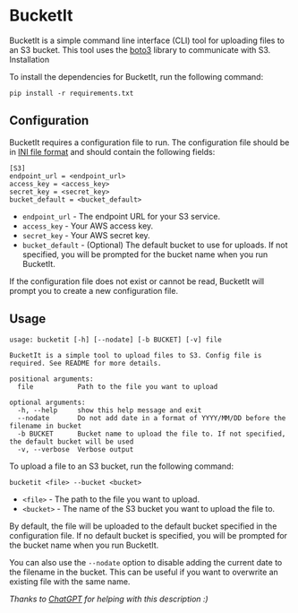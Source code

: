# BucketIt

BucketIt is a simple command line interface (CLI) tool for uploading files to an S3 bucket. This tool uses the [boto3](https://boto3.amazonaws.com/v1/documentation/api/latest/index.html) library to communicate with S3.
Installation

To install the dependencies for BucketIt, run the following command:
```
pip install -r requirements.txt
```

## Configuration

BucketIt requires a configuration file to run. The configuration file should be in [INI file format](https://en.wikipedia.org/wiki/INI_file) and should contain the following fields:

```
[S3]
endpoint_url = <endpoint_url>
access_key = <access_key>
secret_key = <secret_key>
bucket_default = <bucket_default>
```
* `endpoint_url` - The endpoint URL for your S3 service.
* `access_key` - Your AWS access key.
* `secret_key` - Your AWS secret key.
* `bucket_default` - (Optional) The default bucket to use for uploads. If not specified, you will be prompted for the bucket name when you run BucketIt.

If the configuration file does not exist or cannot be read, BucketIt will prompt you to create a new configuration file.

## Usage

```
usage: bucketit [-h] [--nodate] [-b BUCKET] [-v] file

BucketIt is a simple tool to upload files to S3. Config file is required. See README for more details.

positional arguments:
  file           Path to the file you want to upload

optional arguments:
  -h, --help     show this help message and exit
  --nodate       Do not add date in a format of YYYY/MM/DD before the filename in bucket
  -b BUCKET      Bucket name to upload the file to. If not specified, the default bucket will be used
  -v, --verbose  Verbose output
```

To upload a file to an S3 bucket, run the following command:
```
bucketit <file> --bucket <bucket>
```
* `<file>` - The path to the file you want to upload.<br>
* `<bucket>` - The name of the S3 bucket you want to upload the file to.


By default, the file will be uploaded to the default bucket specified in the configuration file. If no default bucket is specified, you will be prompted for the bucket name when you run BucketIt.

You can also use the `--nodate` option to disable adding the current date to the filename in the bucket. This can be useful if you want to overwrite an existing file with the same name.


_Thanks to [ChatGPT](https://chat.openai.com/chat/) for helping with this description :)_
